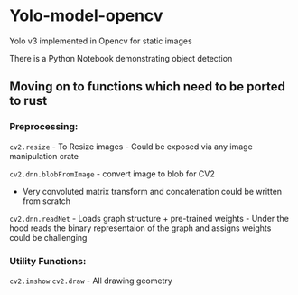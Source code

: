 # Yolo-model-opencv
Yolo v3 implemented in Opencv for static images

There is a Python Notebook demonstrating object detection

## Moving on to functions which need to be ported to rust
### Preprocessing:

`cv2.resize` - To Resize images
    - Could be exposed via any image manipulation crate

`cv2.dnn.blobFromImage` - convert image to blob for CV2
  - Very convoluted matrix transform and concatenation could be written from scratch

`cv2.dnn.readNet` - Loads graph structure + pre-trained weights
    - Under the hood reads the binary representaion of the graph and assigns weights could be challenging

### Utility Functions:
`cv2.imshow`
`cv2.draw` - All drawing geometry

